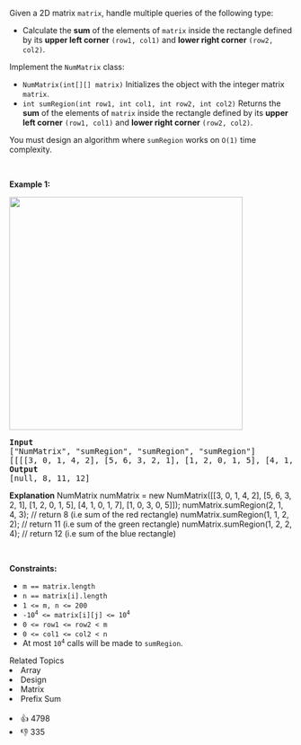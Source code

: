 <p>Given a 2D matrix <code>matrix</code>, handle multiple queries of the following type:</p>

<ul> 
 <li>Calculate the <strong>sum</strong> of the elements of <code>matrix</code> inside the rectangle defined by its <strong>upper left corner</strong> <code>(row1, col1)</code> and <strong>lower right corner</strong> <code>(row2, col2)</code>.</li> 
</ul>

<p>Implement the <code>NumMatrix</code> class:</p>

<ul> 
 <li><code>NumMatrix(int[][] matrix)</code> Initializes the object with the integer matrix <code>matrix</code>.</li> 
 <li><code>int sumRegion(int row1, int col1, int row2, int col2)</code> Returns the <strong>sum</strong> of the elements of <code>matrix</code> inside the rectangle defined by its <strong>upper left corner</strong> <code>(row1, col1)</code> and <strong>lower right corner</strong> <code>(row2, col2)</code>.</li> 
</ul>

<p>You must design an algorithm where <code>sumRegion</code> works on <code>O(1)</code> time complexity.</p>

<p>&nbsp;</p> 
<p><strong class="example">Example 1:</strong></p> 
<img alt="" src="https://assets.leetcode.com/uploads/2021/03/14/sum-grid.jpg" style="width: 415px; height: 415px;" /> 
<pre>
<strong>Input</strong>
["NumMatrix", "sumRegion", "sumRegion", "sumRegion"]
[[[[3, 0, 1, 4, 2], [5, 6, 3, 2, 1], [1, 2, 0, 1, 5], [4, 1, 0, 1, 7], [1, 0, 3, 0, 5]]], [2, 1, 4, 3], [1, 1, 2, 2], [1, 2, 2, 4]]
<strong>Output</strong>
[null, 8, 11, 12]
</pre>

<strong>Explanation</strong>
NumMatrix numMatrix = new NumMatrix([[3, 0, 1, 4, 2], [5, 6, 3, 2, 1], [1, 2, 0, 1, 5], [4, 1, 0, 1, 7], [1, 0, 3, 0, 5]]);
numMatrix.sumRegion(2, 1, 4, 3); // return 8 (i.e sum of the red rectangle)
numMatrix.sumRegion(1, 1, 2, 2); // return 11 (i.e sum of the green rectangle)
numMatrix.sumRegion(1, 2, 2, 4); // return 12 (i.e sum of the blue rectangle)
</pre>

<p>&nbsp;</p> 
<p><strong>Constraints:</strong></p>

<ul> 
 <li><code>m == matrix.length</code></li> 
 <li><code>n == matrix[i].length</code></li> 
 <li><code>1 &lt;= m, n &lt;= 200</code></li> 
 <li><code>-10<sup>4</sup> &lt;= matrix[i][j] &lt;= 10<sup>4</sup></code></li> 
 <li><code>0 &lt;= row1 &lt;= row2 &lt; m</code></li> 
 <li><code>0 &lt;= col1 &lt;= col2 &lt; n</code></li> 
 <li>At most <code>10<sup>4</sup></code> calls will be made to <code>sumRegion</code>.</li> 
</ul>

<div><div>Related Topics</div><div><li>Array</li><li>Design</li><li>Matrix</li><li>Prefix Sum</li></div></div><br><div><li>👍 4798</li><li>👎 335</li></div>